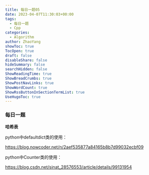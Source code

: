 ```yaml
---
title: 每日一题05
date: 2023-04-07T11:30:03+00:00
tags:
  - 每日一题
  - Cpp
categories:
  - Algorithm
author: ZhaoYang
showToc: true
TocOpen: true
draft: false
disableShare: false
hideSummary: false
searchHidden: false
ShowReadingTime: true
ShowBreadCrumbs: true
ShowPostNavLinks: true
ShowWordCount: true
ShowRssButtonInSectionTermList: true
UseHugoToc: true
---
```


### 每日一题

**哈希表**

python中defaultdict类的使用：

https://blog.nowcoder.net/n/2aef535877a84165b8b7d99032ecbf09

python中Counter类的使用：

https://blog.csdn.net/sinat_28576553/article/details/99131954

